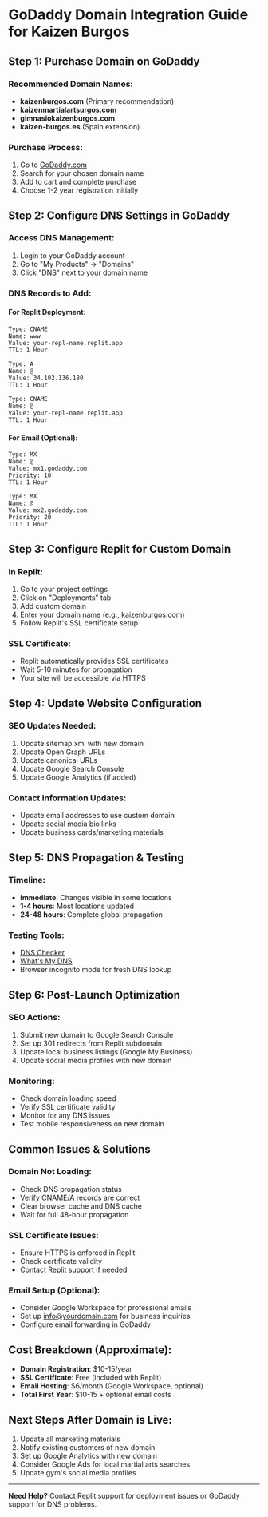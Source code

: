 # GoDaddy Domain Integration Guide for Kaizen Burgos

## Step 1: Purchase Domain on GoDaddy

### Recommended Domain Names:
- **kaizenburgos.com** (Primary recommendation)
- **kaizenmartialartsurgos.com** 
- **gimnasiokaizenburgos.com**
- **kaizen-burgos.es** (Spain extension)

### Purchase Process:
1. Go to [GoDaddy.com](https://godaddy.com)
2. Search for your chosen domain name
3. Add to cart and complete purchase
4. Choose 1-2 year registration initially

## Step 2: Configure DNS Settings in GoDaddy

### Access DNS Management:
1. Login to your GoDaddy account
2. Go to "My Products" → "Domains"
3. Click "DNS" next to your domain name

### DNS Records to Add:

#### For Replit Deployment:
```
Type: CNAME
Name: www
Value: your-repl-name.replit.app
TTL: 1 Hour

Type: A
Name: @
Value: 34.102.136.180
TTL: 1 Hour

Type: CNAME
Name: @
Value: your-repl-name.replit.app
TTL: 1 Hour
```

#### For Email (Optional):
```
Type: MX
Name: @
Value: mx1.godaddy.com
Priority: 10
TTL: 1 Hour

Type: MX
Name: @
Value: mx2.godaddy.com
Priority: 20
TTL: 1 Hour
```

## Step 3: Configure Replit for Custom Domain

### In Replit:
1. Go to your project settings
2. Click on "Deployments" tab
3. Add custom domain
4. Enter your domain name (e.g., kaizenburgos.com)
5. Follow Replit's SSL certificate setup

### SSL Certificate:
- Replit automatically provides SSL certificates
- Wait 5-10 minutes for propagation
- Your site will be accessible via HTTPS

## Step 4: Update Website Configuration

### SEO Updates Needed:
1. Update sitemap.xml with new domain
2. Update Open Graph URLs
3. Update canonical URLs
4. Update Google Search Console
5. Update Google Analytics (if added)

### Contact Information Updates:
- Update email addresses to use custom domain
- Update social media bio links
- Update business cards/marketing materials

## Step 5: DNS Propagation & Testing

### Timeline:
- **Immediate**: Changes visible in some locations
- **1-4 hours**: Most locations updated
- **24-48 hours**: Complete global propagation

### Testing Tools:
- [DNS Checker](https://dnschecker.org)
- [What's My DNS](https://whatsmydns.net)
- Browser incognito mode for fresh DNS lookup

## Step 6: Post-Launch Optimization

### SEO Actions:
1. Submit new domain to Google Search Console
2. Set up 301 redirects from Replit subdomain
3. Update local business listings (Google My Business)
4. Update social media profiles with new domain

### Monitoring:
- Check domain loading speed
- Verify SSL certificate validity
- Monitor for any DNS issues
- Test mobile responsiveness on new domain

## Common Issues & Solutions

### Domain Not Loading:
- Check DNS propagation status
- Verify CNAME/A records are correct
- Clear browser cache and DNS cache
- Wait for full 48-hour propagation

### SSL Certificate Issues:
- Ensure HTTPS is enforced in Replit
- Check certificate validity
- Contact Replit support if needed

### Email Setup (Optional):
- Consider Google Workspace for professional emails
- Set up info@yourdomain.com for business inquiries
- Configure email forwarding in GoDaddy

## Cost Breakdown (Approximate):
- **Domain Registration**: $10-15/year
- **SSL Certificate**: Free (included with Replit)
- **Email Hosting**: $6/month (Google Workspace, optional)
- **Total First Year**: $10-15 + optional email costs

## Next Steps After Domain is Live:
1. Update all marketing materials
2. Notify existing customers of new domain
3. Set up Google Analytics with new domain
4. Consider Google Ads for local martial arts searches
5. Update gym's social media profiles

---

**Need Help?** Contact Replit support for deployment issues or GoDaddy support for DNS problems.